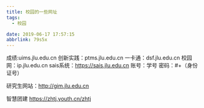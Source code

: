 ```yaml
---
title: 校园的一些网址
tags:
  - 校园

date: 2019-06-17 17:57:15
abbrlink: 79s5x
---
```

成绩:uims.jlu.edu.cn
创新实践：ptms.jlu.edu.cn
一卡通：dsf.jlu.edu.cn
校园网：ip.jlu.edu.cn
sais系统：https://sais.jlu.edu.cn
账号：学号
密码：#+（身份证号）

研究生网站：http://gim.jlu.edu.cn

智慧团建  https://zhtj.youth.cn/zhtj